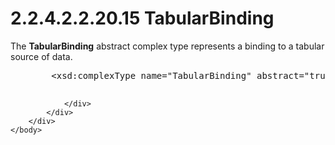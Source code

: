 <html dir="LTR" xmlns:mshelp="http://msdn.microsoft.com/mshelp" xmlns:ddue="http://ddue.schemas.microsoft.com/authoring/2003/5" xmlns:xlink="http://www.w3.org/1999/xlink" xmlns:tool="http://www.microsoft.com/tooltip">
    <head>
        <meta http-equiv="Content-Type" content="text/html; CHARSET=utf-8"></meta>
        <meta name="save" content="history"></meta>
        <title>2.2.4.2.2.20.15 TabularBinding</title>
        <xml>
            <mshelp:toctitle title="2.2.4.2.2.20.15 TabularBinding"></mshelp:toctitle>
            <mshelp:rltitle title="[MS-SSAS]: TabularBinding"></mshelp:rltitle>
            <mshelp:keyword index="A" term="47a40382-cc84-4a27-9a05-a7914720fafb"></mshelp:keyword>
            <mshelp:attr name="DCSext.ContentType" value="open specification"></mshelp:attr>
            <mshelp:attr name="AssetID" value="47a40382-cc84-4a27-9a05-a7914720fafb"></mshelp:attr>
            <mshelp:attr name="TopicType" value="kbRef"></mshelp:attr>
            <mshelp:attr name="DCSext.Title" value="[MS-SSAS]: TabularBinding" />
        </xml>
    </head>
    <body>
        <div id="header">
            <h1 class="heading">2.2.4.2.2.20.15 TabularBinding</h1>
        </div>
        <div id="mainSection">
            <div id="mainBody">
                <div id="allHistory" class="saveHistory"></div>
                <div id="sectionSection0" class="section" name="collapseableSection">
                    

<p>The <b>TabularBinding</b> abstract complex type represents a
binding to a tabular source of data.</p>

<dl>
<dd>
<div><pre>   &lt;xsd:complexType name=&quot;TabularBinding&quot; abstract=&quot;true&quot; /&gt;
  
</pre></div>
</dd></dl>


                </div>
            </div>
        </div>
    </body>
</html>